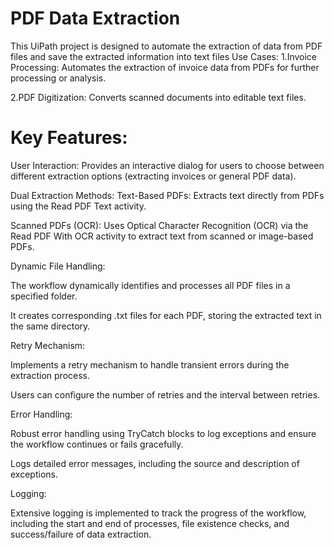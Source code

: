 # PDF Data Extraction
This UiPath project is designed to automate the extraction of data from PDF files and save the extracted information into text files
Use Cases:
1.Invoice Processing: Automates the extraction of invoice data from PDFs for further processing or analysis.

2.PDF Digitization: Converts scanned documents into editable text files.

# Key Features:

User Interaction:
Provides an interactive dialog for users to choose between different extraction options (extracting invoices or general PDF data).

Dual Extraction Methods:
Text-Based PDFs: Extracts text directly from PDFs using the Read PDF Text activity.

Scanned PDFs (OCR): Uses Optical Character Recognition (OCR) via the Read PDF With OCR activity to extract text from scanned or image-based PDFs.

Dynamic File Handling:

The workflow dynamically identifies and processes all PDF files in a specified folder.

It creates corresponding .txt files for each PDF, storing the extracted text in the same directory.

Retry Mechanism:

Implements a retry mechanism to handle transient errors during the extraction process.

Users can configure the number of retries and the interval between retries.

Error Handling:

Robust error handling using TryCatch blocks to log exceptions and ensure the workflow continues or fails gracefully.

Logs detailed error messages, including the source and description of exceptions.

Logging:

Extensive logging is implemented to track the progress of the workflow, including the start and end of processes, file existence checks, and success/failure of data extraction.
